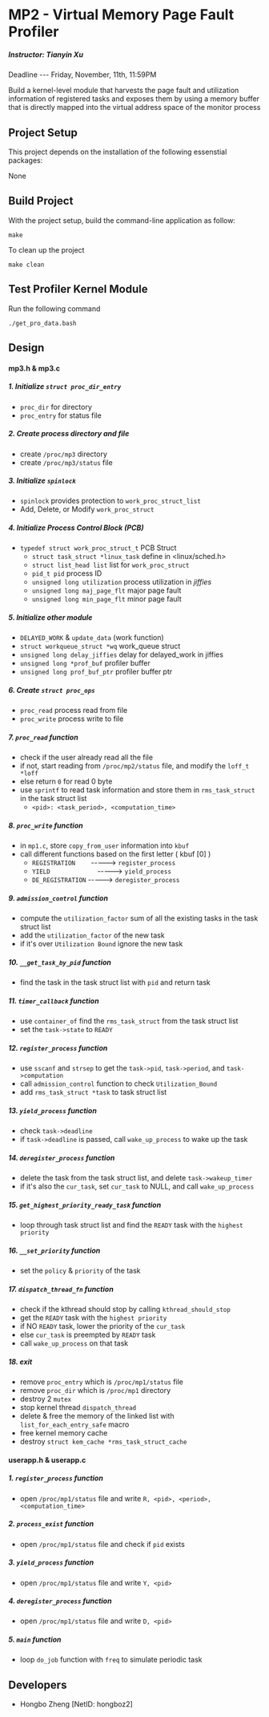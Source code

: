 # MP2 - Virtual Memory Page Fault Profiler
##### Instructor: Tianyin Xu
Deadline --- Friday, November, 11th, 11:59PM

Build a kernel-level module that harvests the page fault and utilization information of registered tasks and exposes
them by using a memory buffer that is directly mapped into the virtual address space of the monitor process

## Project Setup
This project depends on the installation of the following essenstial packages:

None

## Build Project
With the project setup, build the command-line application as follow:
```
make
```

To clean up the project
```
make clean
```

## Test Profiler Kernel Module
Run the following command
```
./get_pro_data.bash
```

## Design

#### mp3.h & mp3.c

##### 1. Initialize `struct proc_dir_entry`
* `proc_dir` for directory
* `proc_entry` for status file

##### 2. Create process directory and file
* create `/proc/mp3` directory
* create `/proc/mp3/status` file

##### 3. Initialize `spinlock`
* `spinlock` provides protection to `work_proc_struct_list`
* Add, Delete, or Modify `work_proc_struct`

##### 4. Initialize Process Control Block (PCB)
* `typedef struct work_proc_struct_t` PCB Struct
    * `struct task_struct *linux_task` define in \<linux/sched.h\>
    * `struct list_head list` list for `work_proc_struct`
    * `pid_t pid` process ID
    * `unsigned long utilization` process utilization in _jiffies_
    * `unsigned long maj_page_flt` major page fault
    * `unsigned long min_page_flt` minor page fault

##### 5. Initialize other module
* `DELAYED_WORK` & `update_data` (work function)
* `struct workqueue_struct *wq` work_queue struct
* `unsigned long delay_jiffies` delay for delayed_work in jiffies
* `unsigned long *prof_buf` profiler buffer
* `unsigned long prof_buf_ptr` profiler buffer ptr

##### 6. Create `struct proc_ops`
* `proc_read` process read from file
* `proc_write`  process write to file

##### 7. `proc_read` function
* check if the user already read all the file
* if not, start reading from `/proc/mp2/status` file, and modify the `loff_t *loff`
* else return `0` for read 0 byte
* use `sprintf` to read task information and store them in `rms_task_struct` in the task struct list
    * `<pid>: <task_period>, <computation_time>`

##### 8. `proc_write` function
* in `mp1.c`, store `copy_from_user` information into `kbuf`
* call different functions based on the first letter ( kbuf [0] )
    * `REGISTRATION` &nbsp;&nbsp;&nbsp;&nbsp;&nbsp;&nbsp; -----> `register_process`
    * `YIELD` &nbsp;&nbsp;&nbsp;&nbsp;&nbsp;&nbsp;&nbsp;&nbsp;&nbsp;&nbsp;&nbsp;&nbsp;&nbsp;&nbsp;&nbsp;&nbsp;&nbsp;&nbsp;&nbsp;&nbsp;&nbsp;&nbsp; -----> `yield_process`
    * `DE_REGISTRATION` -----> `deregister_process`

##### 9. `admission_control` function
* compute the `utilization_factor` sum of all the existing tasks in the task struct list
* add the `utilization_factor` of the new task
* if it's over `Utilization Bound` ignore the new task

##### 10. `__get_task_by_pid` function
* find the task in the task struct list with `pid` and return task

##### 11. `timer_callback` function
* use `container_of` find the `rms_task_struct` from the task struct list
* set the `task->state` to `READY`

##### 12. `register_process` function
* use `sscanf` and `strsep` to get the `task->pid`, `task->period`, and `task->computation`
* call `admission_control` function to check `Utilization_Bound`
* add `rms_task_struct *task` to task struct list

##### 13. `yield_process` function
* check `task->deadline`
* if `task->deadline` is passed, call `wake_up_process` to wake up the task

##### 14. `deregister_process` function
* delete the task from the task struct list, and delete `task->wakeup_timer`
* if it's also the `cur_task`, set `cur_task` to NULL, and call `wake_up_process`

##### 15. `get_highest_priority_ready_task` function
* loop through task struct list and find the `READY` task with the `highest priority`

##### 16. `__set_priority` function
* set the `policy` & `priority` of the task

##### 17. `dispatch_thread_fn` function
* check if the kthread should stop by calling `kthread_should_stop`
* get the `READY` task with the `highest priority`
* if NO `READY` task, lower the priority of the `cur_task`
* else `cur_task` is preempted by `READY` task
* call `wake_up_process` on that task

##### 18. exit
* remove `proc_entry` which is `/proc/mp1/status` file
* remove `proc_dir` which is `/proc/mp1` directory
* destroy 2 `mutex`
* stop kernel thread `dispatch_thread`
* delete & free the memory of the linked list with `list_for_each_entry_safe` macro
* free kernel memory cache
* destroy `struct kem_cache *rms_task_struct_cache`

#### userapp.h & userapp.c

##### 1. `register_process` function
* open `/proc/mp1/status` file and write `R, <pid>, <period>, <computation_time>`

##### 2. `process_exist` function
* open `/proc/mp1/status` file and check if `pid` exists

##### 3. `yield_process` function
* open `/proc/mp1/status` file and write `Y, <pid>`

##### 4. `deregister_process` function
* open `/proc/mp1/status` file and write `D, <pid>`

##### 5. `main` function
* loop `do_job` function with `freq` to simulate periodic task

## Developers
* Hongbo Zheng [NetID: hongboz2]